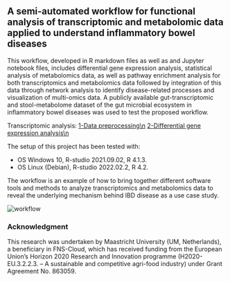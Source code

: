 ## A semi-automated workflow for functional analysis of transcriptomic and metabolomic data applied to understand inflammatory bowel diseases

This workflow, developed in R markdown files as well as and Jupyter notebook files, includes differential gene expression analysis, statistical analysis of metabolomics data, as well as pathway enrichment analysis for both transcriptomics and metabolomics data followed by integration of this data through network analysis to identify disease-related processes and visualization of multi-omics data. A publicly available gut-transcriptomic and stool-metabolome dataset of the gut microbial ecosystem in inflammatory bowel diseases was used to test the proposed workflow. 

Transcriptomic analysis:
[1-Data preprocessing\n](https://github.com/BiGCAT-UM/Transcriptomics_Metabolomics_Analysis/tree/master/transcriptomics_analysis/1-data_preprocessing) 
[2-Differential gene expression analysis\n](/transcriptomics_analysis/2-differential_gene_expression_analysis/)

The setup of this project has been tested with:
- OS Windows 10, R-studio 2021.09.02, R 4.1.3.
- OS Linux (Debian), R-studio 2022.02.2, R 4.2.

The workflow is an example of how to bring together different software tools and methods to analyze transcriptomics and metabolomics data to reveal the underlying mechanism behind IBD disease as a use case study.

![workflow](https://user-images.githubusercontent.com/65600609/169603139-1732ce3c-fd87-4c8e-9925-9ce7134653d8.png)

### Acknowledgment

This research was undertaken by Maastricht University (UM, Netherlands), a beneficiary in FNS-Cloud, which has received funding from the European Union’s Horizon 2020 Research and Innovation programme (H2020-EU.3.2.2.3. – A sustainable and competitive agri-food industry) under Grant Agreement No. 863059. 
